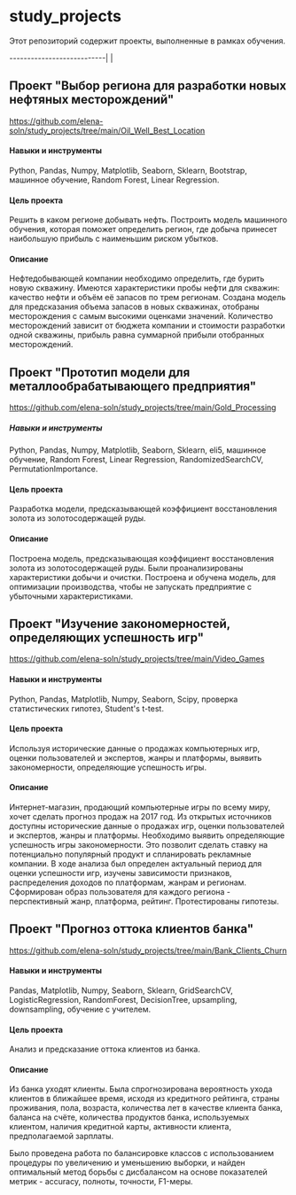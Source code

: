 # study_projects

Этот репозиторий содержит проекты, выполненные в рамках обучения.

---------------------------|
                           |

## Проект "Выбор региона для разработки новых нефтяных месторождений"
https://github.com/elena-soln/study_projects/tree/main/Oil_Well_Best_Location

#### Навыки и инструменты
Python, Pandas, Numpy, Matplotlib, Seaborn, Sklearn, Bootstrap, машинное обучение, Random Forest, Linear Regression.

#### Цель проекта
Решить в каком регионе добывать нефть. Построить модель машинного обучения, которая поможет определить регион, где добыча принесет наибольшую прибыль с наименьшим риском убытков.

#### Описание
Нефтедобывающей компании необходимо определить, где бурить новую скважину. Имеются характеристики пробы нефти для скважин: качество нефти и объём её запасов по трем регионам. 
Создана модель для предсказания объема запасов в новых скважинах, отобраны месторождения с самым высокими оценками значений.
Количество месторождений зависит от бюджета компании и стоимости разработки одной скважины, прибыль равна суммарной прибыли отобранных месторождений.

## Проект "Прототип модели для металлообрабатывающего предприятия"
https://github.com/elena-soln/study_projects/tree/main/Gold_Processing

##### Навыки и инструменты
Python, Pandas, Numpy, Matplotlib, Seaborn, Sklearn, eli5, машинное обучение, Random Forest, Linear Regression, RandomizedSearchCV, PermutationImportance.

#### Цель проекта
Разработка модели, предсказывающей коэффициент восстановления золота из золотосодержащей руды.

#### Описание
Построена модель, предсказывающая коэффициент восстановления золота из золотосодержащей руды. Были проанализированы характеристики добычи и очистки. Построена и обучена модель, для оптимизации производства, чтобы не запускать предприятие с убыточными характеристиками.

## Проект "Изучение закономерностей, определяющих успешность игр"
https://github.com/elena-soln/study_projects/tree/main/Video_Games

#### Навыки и инструменты
Python, Pandas, Matplotlib, Numpy, Seaborn, Scipy, проверка статистических гипотез, Student's t-test.
 
#### Цель проекта
Используя исторические данные о продажах компьютерных игр, оценки пользователей и экспертов, жанры и платформы, выявить закономерности, определяющие успешность игры.
 
#### Описание 

Интернет-магазин, продающий компьютерные игры по всему миру, хочет сделать прогноз продаж на 2017 год. Из открытых источников доступны исторические данные о продажах игр, оценки пользователей и экспертов, жанры и платформы. Необходимо выявить определяющие успешность игры закономерности. Это позволит сделать ставку на потенциально популярный продукт и спланировать рекламные компании.
В ходе анализа был определен актуальный период для оценки успешности игр, изучены зависимости признаков, распределения доходов по платформам, жанрам и регионам. Сформирован образ пользователя для каждого региона - перспективный жанр, платформа, рейтинг. Протестированы гипотезы.

## Проект "Прогноз оттока клиентов банка"
https://github.com/elena-soln/study_projects/tree/main/Bank_Clients_Churn

#### Навыки и инструменты
Pandas, Matplotlib, Numpy, Seaborn, Sklearn, GridSearchCV, LogisticRegression, RandomForest, DecisionTree, upsampling, downsampling, обучение с учителем.
 
#### Цель проекта
Анализ и предсказание оттока клиентов из банка.
 
#### Описание 
Из банка уходят клиенты. Была спрогнозирована вероятность ухода клиентов в ближайшее время, исходя из кредитного рейтинга, страны проживания, пола, возраста, количества лет в качестве клиента банка, баланса на счёте, количества продуктов банка, используемых клиентом, наличия кредитной карты, активности клиента, предполагаемой зарплаты.
 
Было проведена работа по балансировке классов с использованием процедуры по увеличению и уменьшению выборки, и найден оптимальный метод борьбы с дисбалансом на основе показателей метрик - accuracy, полноты, точности, F1-меры.

